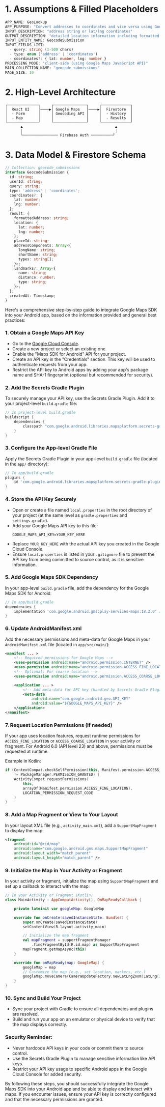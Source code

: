 # 1. Assumptions & Filled Placeholders

```typescript
APP_NAME: GeoLookup
APP_PURPOSE: "Convert addresses to coordinates and vice versa using Google Maps Geocoding API"
INPUT_DESCRIPTION: "address string or lat/lng coordinates"
OUTPUT_DESCRIPTION: "detailed location information including formatted address, coordinates, and nearby landmarks"
INPUT_ENTITY_NAME: GeocodeSubmission
INPUT_FIELDS_LIST: 
  - query: string (1-500 chars)
  - type: enum ('address' | 'coordinates')
  - coordinates?: { lat: number, lng: number }
PROCESSING_MODE: "client-side (using Google Maps JavaScript API)"
MAIN_COLLECTION_NAME: "geocode_submissions"
PAGE_SIZE: 10
```

# 2. High-Level Architecture

```
┌──────────────┐     ┌───────────────┐     ┌─────────────┐
│  React UI    │────▶│ Google Maps   │────▶│  Firestore  │
│  - Form      │     │ Geocoding API │     │  - History  │
│  - Map       │     │               │     │  - Results  │
└──────────────┘     └───────────────┘     └─────────────┘
       ▲                                          ▲
       │                                          │
       └──────────────── Firebase Auth ──────────┘
```

# 3. Data Model & Firestore Schema

```typescript
// Collection: geocode_submissions
interface GeocodeSubmission {
  id: string;
  userId: string;
  query: string;
  type: 'address' | 'coordinates';
  coordinates?: {
    lat: number;
    lng: number;
  };
  result: {
    formattedAddress: string;
    location: {
      lat: number;
      lng: number;
    };
    placeId: string;
    addressComponents: Array<{
      longName: string;
      shortName: string;
      types: string[];
    }>;
    landmarks?: Array<{
      name: string;
      distance: number;
      type: string;
    }>;
  };
  createdAt: Timestamp;
}
```

Here's a comprehensive step-by-step guide to integrate Google Maps SDK into your Android app, based on the information provided and general best practices:

### 1. **Obtain a Google Maps API Key**
   - Go to the [Google Cloud Console](https://console.cloud.google.com/).
   - Create a new project or select an existing one.
   - Enable the "Maps SDK for Android" API for your project.
   - Create an API key in the "Credentials" section. This key will be used to authenticate requests from your app.
   - Restrict the API key to Android apps by adding your app's package name and SHA-1 fingerprint (optional but recommended for security).

### 2. **Add the Secrets Gradle Plugin**
   To securely manage your API key, use the Secrets Gradle Plugin. Add it to your project-level `build.gradle` file:
   ```groovy
   // In project-level build.gradle
   buildscript {
       dependencies {
           classpath "com.google.android.libraries.mapsplatform.secrets-gradle-plugin:secrets-gradle-plugin:1.3.0"
       }
   }
   ```

### 3. **Configure the App-level Gradle File**
   Apply the Secrets Gradle Plugin in your app-level `build.gradle` file (located in the `app/` directory):
   ```groovy
   // In app/build.gradle
   plugins {
       id 'com.google.android.libraries.mapsplatform.secrets-gradle-plugin'
   }
   ```

### 4. **Store the API Key Securely**
   - Open or create a file named `local.properties` in the root directory of your project (at the same level as `gradle.properties` and `settings.gradle`).
   - Add your Google Maps API key to this file:
     ```properties
     GOOGLE_MAPS_API_KEY=YOUR_KEY_HERE
     ```
   - Replace `YOUR_KEY_HERE` with the actual API key you created in the Google Cloud Console.
   - Ensure `local.properties` is listed in your `.gitignore` file to prevent the API key from being committed to source control, as it is sensitive information.

### 5. **Add Google Maps SDK Dependency**
   In your app-level `build.gradle` file, add the dependency for the Google Maps SDK for Android:
   ```groovy
   // In app/build.gradle
   dependencies {
       implementation 'com.google.android.gms:play-services-maps:18.2.0' // Use the latest version
   }
   ```

### 6. **Update AndroidManifest.xml**
   Add the necessary permissions and meta-data for Google Maps in your `AndroidManifest.xml` file (located in `app/src/main/`):
   ```xml
   <manifest ... >
       <!-- Required permissions for Google Maps -->
       <uses-permission android:name="android.permission.INTERNET" />
       <uses-permission android:name="android.permission.ACCESS_FINE_LOCATION" />
       <!-- Optional: For coarse location -->
       <uses-permission android:name="android.permission.ACCESS_COARSE_LOCATION" />

       <application ... >
           <!-- Add meta-data for API key (handled by Secrets Gradle Plugin) -->
           <meta-data
               android:name="com.google.android.geo.API_KEY"
               android:value="${GOOGLE_MAPS_API_KEY}" />
       </application>
   </manifest>
   ```

### 7. **Request Location Permissions (if needed)**
   If your app uses location features, request runtime permissions for `ACCESS_FINE_LOCATION` or `ACCESS_COARSE_LOCATION` in your activity or fragment. For Android 6.0 (API level 23) and above, permissions must be requested at runtime.

   Example in Kotlin:
   ```kotlin
   if (ContextCompat.checkSelfPermission(this, Manifest.permission.ACCESS_FINE_LOCATION)
       != PackageManager.PERMISSION_GRANTED) {
       ActivityCompat.requestPermissions(
           this,
           arrayOf(Manifest.permission.ACCESS_FINE_LOCATION),
           LOCATION_PERMISSION_REQUEST_CODE
       )
   }
   ```

### 8. **Add a Map Fragment or View to Your Layout**
   In your layout XML file (e.g., `activity_main.xml`), add a `SupportMapFragment` to display the map:
   ```xml
   <fragment
       android:id="@+id/map"
       android:name="com.google.android.gms.maps.SupportMapFragment"
       android:layout_width="match_parent"
       android:layout_height="match_parent" />
   ```

### 9. **Initialize the Map in Your Activity or Fragment**
   In your activity or fragment, initialize the map using `SupportMapFragment` and set up a callback to interact with the map:
   ```kotlin
   // In your Activity or Fragment (Kotlin)
   class MainActivity : AppCompatActivity(), OnMapReadyCallback {

       private lateinit var googleMap: GoogleMap

       override fun onCreate(savedInstanceState: Bundle?) {
           super.onCreate(savedInstanceState)
           setContentView(R.layout.activity_main)

           // Initialize the map fragment
           val mapFragment = supportFragmentManager
               .findFragmentById(R.id.map) as SupportMapFragment
           mapFragment.getMapAsync(this)
       }

       override fun onMapReady(map: GoogleMap) {
           googleMap = map
           // Customize the map (e.g., set location, markers, etc.)
           googleMap.moveCamera(CameraUpdateFactory.newLatLngZoom(LatLng(37.7749, -122.4194), 10f))
       }
   }
   ```

### 10. **Sync and Build Your Project**
   - Sync your project with Gradle to ensure all dependencies and plugins are resolved.
   - Build and run your app on an emulator or physical device to verify that the map displays correctly.

### Security Reminder:
- Never hardcode API keys in your code or commit them to source control.
- Use the Secrets Gradle Plugin to manage sensitive information like API keys.
- Restrict your API key usage to specific Android apps in the Google Cloud Console for added security.

By following these steps, you should successfully integrate the Google Maps SDK into your Android app and be able to display and interact with maps. If you encounter issues, ensure your API key is correctly configured and that the necessary permissions are granted.


